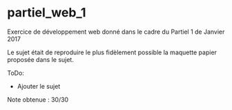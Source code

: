 # partiel_web_1
Exercice de développement web donné dans le cadre du Partiel 1 de Janvier 2017

Le sujet était de reproduire le plus fidèlement possible la maquette papier proposée dans le sujet.

ToDo:
- Ajouter le sujet

Note obtenue : 30/30
